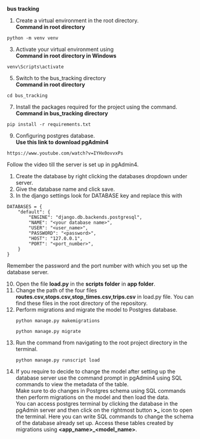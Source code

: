 
**bus tracking**

1) Create a virtual environment in the root directory.<br>
**Command in root directory**
 ```
python -m venv venv
```

3) Activate your virtual environment using <br>
**Command in root directory in Windows**
```
venv\Scripts\activate
```

5) Switch to the bus_tracking directory <br>
**Command in root directory**
```
cd bus_tracking
```

7) Install the packages required for the project using the command. <br>
**Command in bus_tracking directory**
 ```
pip install -r requirements.txt
```

9) Configuring postgres database. <br>
**Use this link to download pgAdmin4**
```
https://www.youtube.com/watch?v=IYHx0ovvxPs
```
Follow the video till the server is set up in pgAdmin4. <br>
1) Create the database by right clicking the databases dropdown under server.  <br>
2) Give the database name and click save. <br>
3) In the django settings look for DATABASE key and replace this with <br>
```
DATABASES = {
    "default": {
        "ENGINE": "django.db.backends.postgresql",
        "NAME": "<your database name>",
        "USER": "<user_name>",
        "PASSWORD": "<password>",
        "HOST": "127.0.0.1",
        "PORT": "<port_number>",
    }
}
```
Remember the password and the port number with which you set up the database server. <br>

10) Open the file **load.py** in the **scripts folder** in **app folder**.<br>
11) Change the path of the four files **routes.csv,stops.csv,stop_times.csv,trips.csv** in load.py file. You can find these files in the root directory of the repository.<br>
12) Perform migrations and migrate the model to Postgres database.
    ```
    python manage.py makemigrations
    ```
    ```
    python manage.py migrate
     ```
13) Run the command from navigating to the root project directory in the terminal. <br>
    ```
    python manage.py runscript load
    ```
14) If you require to decide to change the model after setting up the database server use the command prompt in pgAdmin4 using SQL commands to view the metadata of the table. <br>
    Make sure to do changes in Postgres schema using SQL commands then perform migrations on the model and then load the data.<br>
    You can access postgres terminal by clicking the database in the pgAdmin server and then click on the rightmost button **>_** icon to open the terminal. Here you can write SQL commands to change the schema of the database already set up. Access these tables created by migrations using **<app_name>_<model_name>**.<br>


